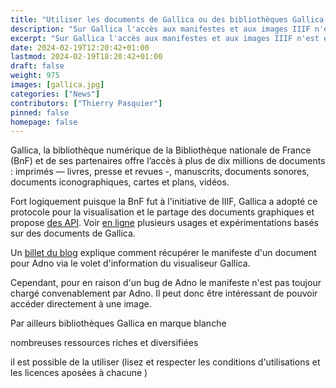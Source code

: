 ```yaml
---
title: "Utiliser les documents de Gallica ou des bibliothèques Gallica en marque blanche"
description: "Sur Gallica l'accès aux manifestes et aux images IIIF n'est évident et il n'est pas toujours indiqué du côté des bibiothèques Gallica en marque blanche."
excerpt: "Sur Gallica l'accès aux manifestes et aux images IIIF n'est évident et il n'est pas toujours indiqué du côté des bibiothèques Gallica en marque blanche."
date: 2024-02-19T12:20:42+01:00
lastmod: 2024-02-19T18:20:42+01:00
draft: false 
weight: 975
images: [gallica.jpg]
categories: ["News"]
contributors: ["Thierry Pasquier"]
pinned: false
homepage: false
---
```


Gallica, la bibliothèque numérique de la Bibliothèque nationale de France (BnF) et de ses partenaires offre l’accès à plus de dix millions de documents : imprimés — livres, presse et revues -, manuscrits, documents sonores, documents iconographiques, cartes et plans, vidéos. 

Fort logiquement puisque la BnF fut à l'initiative de IIIF, Gallica a adopté ce protocole pour la visualisation et le partage des documents graphiques et propose [des API](https://api.gouv.fr/les-api/api_gallica_IIIF). Voir [en ligne](https://github.com/altomator/IIIF) plusieurs usages et expérimentations basés sur des documents de Gallica.  

Un [billet du blog](https://adno.app/fr/blog/utiliser-adno-avec-des-images-de-gallica/) explique comment récupérer le manifeste d'un document pour Adno via le volet d'information du visualiseur Gallica. 

Cependant, pour en raison d'un bug de Adno le manifeste n'est pas toujour chargé convenablement par Adno. Il peut donc être intéressant de pouvoir accéder directement à une image. 

Par ailleurs bibliothèques Gallica en marque blanche 
 
nombreuses ressources riches et diversifiées 

il est possible de la utiliser (lisez et respecter les conditions d'utilisations et les licences aposées à chacune )

  

